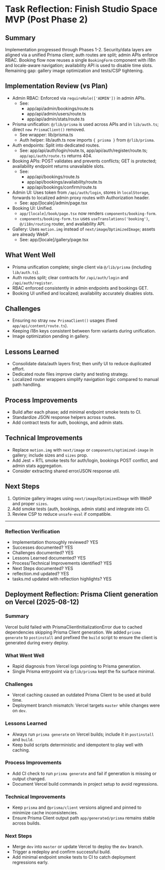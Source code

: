 # Task Reflection: Finish Studio Space MVP (Post Phase 2)

## Summary
Implementation progressed through Phases 1-2. Security/data layers are aligned via a unified Prisma client; auth routes are split; admin APIs enforce RBAC. Booking flow now reuses a single `BookingForm` component with i18n and locale-aware navigation; availability API is used to disable time slots. Remaining gap: gallery image optimization and tests/CSP tightening.

## Implementation Review (vs Plan)
- Admin RBAC: Enforced via `requireRole(['ADMIN'])` in admin APIs.
  - See:
    - app/api/admin/bookings/route.ts
    - app/api/admin/users/route.ts
    - app/api/admin/stats/route.ts
- Prisma unification: `@/lib/prisma` is used across APIs and in `lib/auth.ts`; direct `new PrismaClient()` removed.
  - See wrapper: lib/prisma.ts
  - Auth helper: lib/auth.ts now imports `{ prisma }` from `@/lib/prisma`.
- Auth endpoints: Split into dedicated routes.
  - See: app/api/auth/login/route.ts, app/api/auth/register/route.ts; `app/api/auth/route.ts` returns 404.
- Booking APIs: POST validates and prevents conflicts; GET is protected; availability endpoint returns unavailable slots.
  - See:
    - app/api/bookings/route.ts
    - app/api/bookings/availability/route.ts
    - app/api/bookings/confirm/route.ts
- Admin UI: Uses token from `/api/auth/login`, stores in `localStorage`, forwards to localized admin proxy routes with Authorization header.
  - See: app/[locale]/admin/page.tsx
- Booking UI: Unified.
  - `app/[locale]/book/page.tsx` now renders `components/booking-form`.
  - `components/booking-form.tsx` uses `useTranslations('booking')`, `@/i18n/routing` router, and availability API.
- Gallery: Uses `motion.img` instead of `next/image`/`OptimizedImage`; assets are already WebP.
  - See: app/[locale]/gallery/page.tsx

## What Went Well
- Prisma unification complete; single client via `@/lib/prisma` (including `lib/auth.ts`).
- Auth routes split; clear contracts for `/api/auth/login` and `/api/auth/register`.
- RBAC enforced consistently in admin endpoints and bookings GET.
- Booking UI unified and localized; availability accurately disables slots.

## Challenges
- Ensuring no stray `new PrismaClient()` usages (fixed `app/api/content/route.ts`).
- Keeping i18n keys consistent between form variants during unification.
- Image optimization pending in gallery.

## Lessons Learned
- Consolidate data/auth layers first; then unify UI to reduce duplicated effort.
- Dedicated route files improve clarity and testing strategy.
- Localized router wrappers simplify navigation logic compared to manual path handling.

## Process Improvements
- Build after each phase; add minimal endpoint smoke tests to CI.
- Standardize JSON response helpers across routes.
- Add contract tests for auth, bookings, and admin stats.

## Technical Improvements
- Replace `motion.img` with `next/image` or `components/optimized-image` in gallery; include sizes and `sizes` prop.
- Add Jest + RTL smoke tests for auth/login, bookings POST conflict, and admin stats aggregation.
- Consider extracting shared error/JSON response util.

## Next Steps
1. Optimize gallery images using `next/image`/`OptimizedImage` with WebP and proper `sizes`.
2. Add smoke tests (auth, bookings, admin stats) and integrate into CI.
3. Review CSP to reduce `unsafe-eval` if compatible.

---

### Reflection Verification
- Implementation thoroughly reviewed? YES
- Successes documented? YES
- Challenges documented? YES
- Lessons Learned documented? YES
- Process/Technical Improvements identified? YES
- Next Steps documented? YES
- reflection.md updated? YES
- tasks.md updated with reflection highlights? YES

## Deployment Reflection: Prisma Client generation on Vercel (2025-08-12)

### Summary
Vercel build failed with PrismaClientInitializationError due to cached dependencies skipping Prisma Client generation. We added `prisma generate` to `postinstall` and prefixed the `build` script to ensure the client is generated during every deploy.

### What Went Well
- Rapid diagnosis from Vercel logs pointing to Prisma generation.
- Single Prisma entrypoint via `@/lib/prisma` kept the fix surface minimal.

### Challenges
- Vercel caching caused an outdated Prisma Client to be used at build time.
- Deployment branch mismatch: Vercel targets `master` while changes were on `dev`.

### Lessons Learned
- Always run `prisma generate` on Vercel builds; include it in `postinstall` and `build`.
- Keep build scripts deterministic and idempotent to play well with caching.

### Process Improvements
- Add CI check to run `prisma generate` and fail if generation is missing or output changed.
- Document Vercel build commands in project setup to avoid regressions.

### Technical Improvements
- Keep `prisma` and `@prisma/client` versions aligned and pinned to minimize cache inconsistencies.
- Ensure Prisma Client output path `app/generated/prisma` remains stable across builds.

### Next Steps
- Merge `dev` into `master` or update Vercel to deploy the `dev` branch.
- Trigger a redeploy and confirm successful build.
- Add minimal endpoint smoke tests to CI to catch deployment regressions early.
